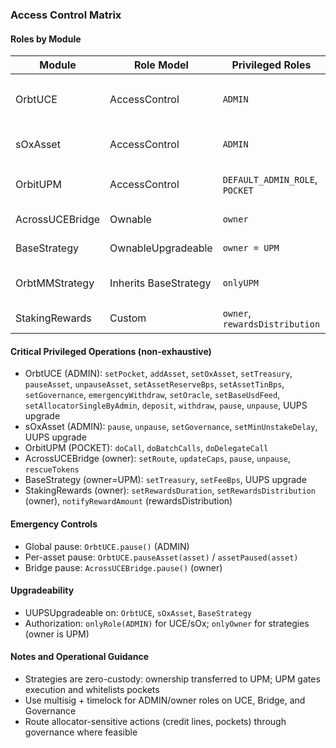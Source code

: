 ### Access Control Matrix

#### Roles by Module

| Module | Role Model | Privileged Roles | Notes |
|---|---|---|---|
| OrbtUCE | AccessControl | `ADMIN` | UUPS auth; global and per-asset pause; governance hook `onlyGovernance` |
| sOxAsset | AccessControl | `ADMIN` | UUPS auth; pause; governance hook `onlyGovernance` |
| OrbitUPM | AccessControl | `DEFAULT_ADMIN_ROLE`, `POCKET` | Pausable; `POCKET` may perform doCall/batch/delegateCall |
| AcrossUCEBridge | Ownable | `owner` | Pausable; caps management; rescue |
| BaseStrategy | OwnableUpgradeable | `owner = UPM` | UUPS auth; owner is transferred to UPM in init |
| OrbtMMStrategy | Inherits BaseStrategy | `onlyUPM` | Strategy entrypoints gated by `onlyUPM`; fees to treasury |
| StakingRewards | Custom | `owner`, `rewardsDistribution` | Minting schedule mgmt via `rewardsDistribution` |

#### Critical Privileged Operations (non-exhaustive)

- OrbtUCE (ADMIN): `setPocket`, `addAsset`, `setOxAsset`, `setTreasury`, `pauseAsset`, `unpauseAsset`, `setAssetReserveBps`, `setAssetTinBps`, `setGovernance`, `emergencyWithdraw`, `setOracle`, `setBaseUsdFeed`, `setAllocatorSingleByAdmin`, `deposit`, `withdraw`, `pause`, `unpause`, UUPS upgrade
- sOxAsset (ADMIN): `pause`, `unpause`, `setGovernance`, `setMinUnstakeDelay`, UUPS upgrade
- OrbitUPM (POCKET): `doCall`, `doBatchCalls`, `doDelegateCall`
- AcrossUCEBridge (owner): `setRoute`, `updateCaps`, `pause`, `unpause`, `rescueTokens`
- BaseStrategy (owner=UPM): `setTreasury`, `setFeeBps`, UUPS upgrade
- StakingRewards (owner): `setRewardsDuration`, `setRewardsDistribution` (owner), `notifyRewardAmount` (rewardsDistribution)

#### Emergency Controls

- Global pause: `OrbtUCE.pause()` (ADMIN)
- Per-asset pause: `OrbtUCE.pauseAsset(asset)` / `assetPaused(asset)`
- Bridge pause: `AcrossUCEBridge.pause()` (owner)

#### Upgradeability

- UUPSUpgradeable on: `OrbtUCE`, `sOxAsset`, `BaseStrategy`
- Authorization: `onlyRole(ADMIN)` for UCE/sOx; `onlyOwner` for strategies (owner is UPM)

#### Notes and Operational Guidance

- Strategies are zero-custody: ownership transferred to UPM; UPM gates execution and whitelists pockets
- Use multisig + timelock for ADMIN/owner roles on UCE, Bridge, and Governance
- Route allocator-sensitive actions (credit lines, pockets) through governance where feasible

